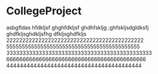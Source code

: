 # CollegeProject


asbgfldas hfdkljsf ghghfdkljsf ghdhfskljg
;ghfskljsdgldksfj ghdfkljsghdkljsfhg dfkljsghdfkljs
2222222222222222222222222222222222222222222
5555555555555555555555555555555555555555555
333333333333333333333333333333333333333333333
6666666666666666666666666666666666666666666
4444444444444444444444444444444444444444
